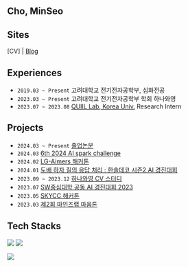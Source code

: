 ## Cho, MinSeo

<!--
**ChoChoMinSeo/ChoChoMinSeo** is a ✨ _special_ ✨ repository because its `README.md` (this file) appears on your GitHub profile.

Here are some ideas to get you started:

- 🔭 I’m currently working on ...
- 🌱 I’m currently learning ...
- 👯 I’m looking to collaborate on ...
- 🤔 I’m looking for help with ...
- 💬 Ask me about ...
- 📫 How to reach me: ...
- 😄 Pronouns: ...
- ⚡ Fun fact: ...
-->
## Sites
[CV] | [Blog](https://velog.io/@_chominseo/posts)

## Experiences
- `2019.03 ~ Present` 고려대학교 전기전자공학부, 심화전공
- `2023.03 ~ Present` 고려대학교 전기전자공학부 학회 하나와영
- `2023.07 ~ 2023.08` [QUIIL Lab, Korea Univ.](https://www.kwaklab.net/) Research Intern

## Projects
- `2024.03 ~ Present` [졸업논문](https://github.com/ChoChoMinSeo/sep_rgb)
- `2024.03` [6th 2024 AI spark challenge](https://github.com/ChoChoMinSeo/ai_spark_oaz)
- `2024.02` [LG-Aimers 해커톤](https://github.com/koreaoaz/LG-Aimers2024)
- `2024.01` [도배 하자 질의 응답 처리 : 한솔데코 시즌2 AI 경진대회](https://github.com/ChoChoMinSeo/Dacon_qa)
- `2023.09 ~ 2023.12` [하나와영 CV 스터디](https://github.com/koreaoaz/OAZ_Computer_Vision_2023)
- `2023.07` [SW중심대학 공동 AI 경진대회 2023](https://github.com/KURasengan/Satellite-Image-Building-Area-Segmentation)
- `2023.05` [SKYCC 해커톤](https://github.com/ChoChoMinSeo/mocurMob)
- `2023.03` [제2회 마인즈랩 마음톤](https://github.com/ChoChoMinSeo/ai_ex)

## Tech Stacks
<img src="https://img.shields.io/badge/Python-3776AB?style=flat&logo=Python&logoColor=white"/> <img src="https://img.shields.io/badge/PyTorch-%23EE4C2C.svg?style=flat&logo=PyTorch&logoColor=white"/> 

<img src="https://img.shields.io/badge/Flutter-02569B?style=flat&logo=Flutter&logoColor=white"/>

